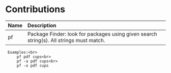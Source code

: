 # Contributions
Name | Description
:--- | :---
pf | Package Finder: look for packages using given search string(s). All strings must match.<br>
     Examples:<br>
         pf pdf cups<br>
         pf -a pdf cups<br>
         pf -o pdf cups
